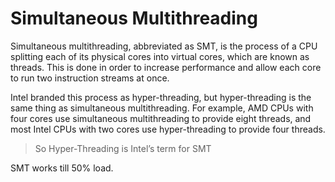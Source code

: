 # Simultaneous Multithreading

Simultaneous multithreading, abbreviated as SMT, is the process of a CPU splitting each of its physical cores into virtual cores, which are known as threads. This is done in order to increase performance and allow each core to run two instruction streams at once.

Intel branded this process as hyper-threading, but hyper-threading is the same thing as simultaneous multithreading. For example, AMD CPUs with four cores use simultaneous multithreading to provide eight threads, and most Intel CPUs with two cores use hyper-threading to provide four threads.

> So Hyper-Threading is Intel’s term for SMT

SMT works till 50% load.